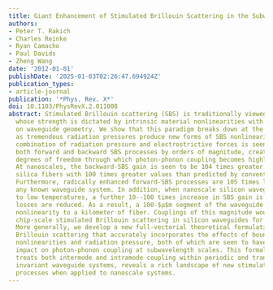 ```yaml
---
title: Giant Enhancement of Stimulated Brillouin Scattering in the Subwavelength Limit
authors:
- Peter T. Rakich
- Charles Reinke
- Ryan Camacho
- Paul Davids
- Zheng Wang
date: '2012-01-01'
publishDate: '2025-01-03T02:26:47.694924Z'
publication_types:
- article-journal
publication: '*Phys. Rev. X*'
doi: 10.1103/PhysRevX.2.011008
abstract: Stimulated Brillouin scattering (SBS) is traditionally viewed as a process
  whose strength is dictated by intrinsic material nonlinearities with little dependence
  on waveguide geometry. We show that this paradigm breaks down at the nanoscale,
  as tremendous radiation pressures produce new forms of SBS nonlinearities. A coherent
  combination of radiation pressure and electrostrictive forces is seen to enhance
  both forward and backward SBS processes by orders of magnitude, creating new geometric
  degrees of freedom through which photon-phonon coupling becomes highly tailorable.
  At nanoscales, the backward-SBS gain is seen to be 104 times greater than in conventional
  silica fibers with 100 times greater values than predicted by conventional SBS treatments.
  Furthermore, radically enhanced forward-SBS processes are 105 times larger than
  any known waveguide system. In addition, when nanoscale silicon waveguides are cooled
  to low temperatures, a further 10--100 times increase in SBS gain is seen as phonon
  losses are reduced. As a result, a 100-$μ$m segment of the waveguide has equivalent
  nonlinearity to a kilometer of fiber. Couplings of this magnitude would enable efficient
  chip-scale stimulated Brillouin scattering in silicon waveguides for the first time.
  More generally, we develop a new full-vectorial theoretical formulation of stimulated
  Brillouin scattering that accurately incorporates the effects of boundary-induced
  nonlinearities and radiation pressure, both of which are seen to have tremendous
  impact on photon-phonon coupling at subwavelength scales. This formalism, which
  treats both intermode and intramode coupling within periodic and translationally
  invariant waveguide systems, reveals a rich landscape of new stimulated Brillouin
  processes when applied to nanoscale systems.
---
```

